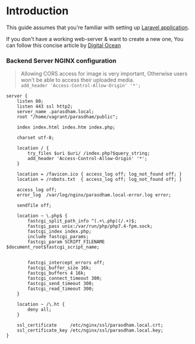 # Introduction
This guide assumes that you're familiar with setting up [Laravel application](https://laravel.com/docs/7.x/).

If you don't have a working web-server & want to create a new one, You can follow this concise article by [Digital Ocean](https://www.digitalocean.com/community/tutorials/how-to-install-nginx-on-ubuntu-18-04)

### Backend Server NGINX configuration

> Allowing CORS access for image is very important, Otherwise users won't be able to access their uploaded media.  <br /> `add_header 'Access-Control-Allow-Origin' '*';`

```
server {
    listen 80;
    listen 443 ssl http2;
    server_name .parasdham.local;
    root "/home/vagrant/parasdham/public";

    index index.html index.htm index.php;

    charset utf-8;        

    location / {
        try_files $uri $uri/ /index.php?$query_string;        
        add_header 'Access-Control-Allow-Origin' '*';
    }

    location = /favicon.ico { access_log off; log_not_found off; }
    location = /robots.txt  { access_log off; log_not_found off; }

    access_log off;
    error_log  /var/log/nginx/parasdham.local-error.log error;

    sendfile off;

    location ~ \.php$ {
        fastcgi_split_path_info ^(.+\.php)(/.+)$;
        fastcgi_pass unix:/var/run/php/php7.4-fpm.sock;
        fastcgi_index index.php;
        include fastcgi_params;
        fastcgi_param SCRIPT_FILENAME $document_root$fastcgi_script_name;
        

        fastcgi_intercept_errors off;
        fastcgi_buffer_size 16k;
        fastcgi_buffers 4 16k;
        fastcgi_connect_timeout 300;
        fastcgi_send_timeout 300;
        fastcgi_read_timeout 300;
    }

    location ~ /\.ht {
        deny all;
    }

    ssl_certificate     /etc/nginx/ssl/parasdham.local.crt;
    ssl_certificate_key /etc/nginx/ssl/parasdham.local.key;
}
```
